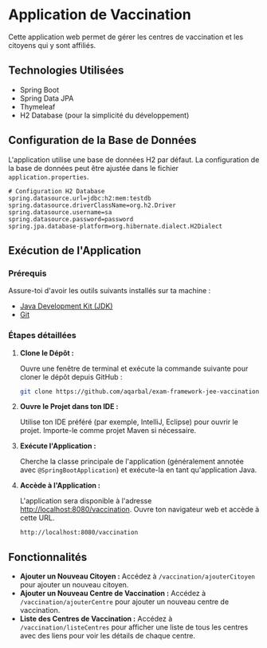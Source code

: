 # Application de Vaccination

Cette application web permet de gérer les centres de vaccination et les citoyens qui y sont affiliés.

## Technologies Utilisées

- Spring Boot
- Spring Data JPA
- Thymeleaf
- H2 Database (pour la simplicité du développement)

## Configuration de la Base de Données

L'application utilise une base de données H2 par défaut. La configuration de la base de données peut être ajustée dans le fichier `application.properties`.

```properties
# Configuration H2 Database
spring.datasource.url=jdbc:h2:mem:testdb
spring.datasource.driverClassName=org.h2.Driver
spring.datasource.username=sa
spring.datasource.password=password
spring.jpa.database-platform=org.hibernate.dialect.H2Dialect
```

## Exécution de l'Application

### Prérequis

Assure-toi d'avoir les outils suivants installés sur ta machine :

- [Java Development Kit (JDK)](https://www.oracle.com/java/technologies/javase-downloads.html)
- [Git](https://git-scm.com/downloads)

### Étapes détaillées

1. **Clone le Dépôt :**

   Ouvre une fenêtre de terminal et exécute la commande suivante pour cloner le dépôt depuis GitHub :

   ```bash
   git clone https://github.com/aqarbal/exam-framework-jee-vaccination-center-app.git
   ```

2. **Ouvre le Projet dans ton IDE :**

   Utilise ton IDE préféré (par exemple, IntelliJ, Eclipse) pour ouvrir le projet. Importe-le comme projet Maven si nécessaire.

3. **Exécute l'Application :**

   Cherche la classe principale de l'application (généralement annotée avec `@SpringBootApplication`) et exécute-la en tant qu'application Java.

4. **Accède à l'Application :**

   L'application sera disponible à l'adresse [http://localhost:8080/vaccination](http://localhost:8080). Ouvre ton navigateur web et accède à cette URL.

   ```plaintext
   http://localhost:8080/vaccination
   ```
   
## Fonctionnalités

- **Ajouter un Nouveau Citoyen :** Accédez à `/vaccination/ajouterCitoyen` pour ajouter un nouveau citoyen.
- **Ajouter un Nouveau Centre de Vaccination :** Accédez à `/vaccination/ajouterCentre` pour ajouter un nouveau centre de vaccination.
- **Liste des Centres de Vaccination :** Accédez à `/vaccination/listeCentres` pour afficher une liste de tous les centres avec des liens pour voir les détails de chaque centre.


